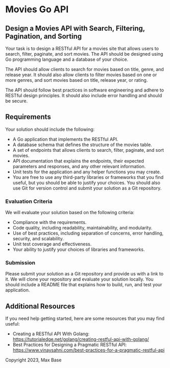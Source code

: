 # Movies Go API

## Design a Movies API with Search, Filtering, Pagination, and Sorting

Your task is to design a RESTful API for a movies site that allows users to search, filter, paginate, and sort movies. The API should be designed using Go programming language and a database of your choice.

The API should allow clients to search for movies based on title, genre, and release year. It should also allow clients to filter movies based on one or more genres, and sort movies based on title, release year, or rating.

The API should follow best practices in software engineering and adhere to RESTful design principles. It should also include error handling and should be secure.

## Requirements

Your solution should include the following:

- A Go application that implements the RESTful API.
- A database schema that defines the structure of the movies table.
- A set of endpoints that allows clients to search, filter, paginate, and sort movies.
- API documentation that explains the endpoints, their expected parameters and responses, and any other relevant information.
- Unit tests for the application and any helper functions you may create.
- You are free to use any third-party libraries or frameworks that you find useful, but you should be able to justify your choices. You should also use Git for version control and submit your solution as a Git repository.

### Evaluation Criteria

We will evaluate your solution based on the following criteria:

- Compliance with the requirements.
- Code quality, including readability, maintainability, and modularity.
- Use of best practices, including separation of concerns, error handling, security, and scalability.
- Unit test coverage and effectiveness.
- Your ability to justify your choices of libraries and frameworks.

### Submission

Please submit your solution as a Git repository and provide us with a link to it. We will clone your repository and evaluate your solution locally. You should include a README file that explains how to build, run, and test your application.

## Additional Resources

If you need help getting started, here are some resources that you may find useful:

- Creating a RESTful API With Golang: https://tutorialedge.net/golang/creating-restful-api-with-golang/
- Best Practices for Designing a Pragmatic RESTful API: https://www.vinaysahni.com/best-practices-for-a-pragmatic-restful-api

Copyright 2023, Max Base
